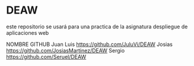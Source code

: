 # DEAW
este repositorio se usará para una practica
 de la asignatura despliegue de aplicaciones web


NOMBRE		GITHUB
Juan Luis	https://github.com/JuluVi/DEAW
Josias 		https://github.com/JosiasMartinez/DEAW
Sergio		https://github.com/Seruel/DEAW
